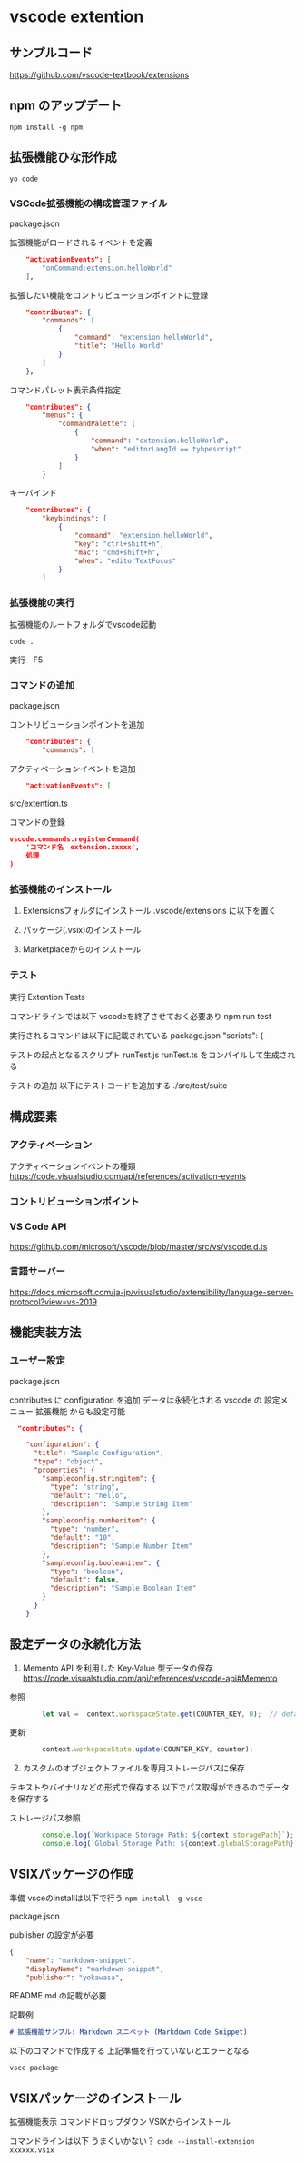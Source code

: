 # vscode extention

## サンプルコード
https://github.com/vscode-textbook/extensions


## npm のアップデート
`npm install -g npm`

## 拡張機能ひな形作成
`yo code`

### VSCode拡張機能の構成管理ファイル

package.json

拡張機能がロードされるイベントを定義

```json
	"activationEvents": [
		"onCommand:extension.helloWorld"
	],
```

拡張したい機能をコントリビューションポイントに登録

```json
	"contributes": {
		"commands": [
			{
				"command": "extension.helloWorld",
				"title": "Hello World"
			}
		]
	},
```

コマンドパレット表示条件指定

```json
	"contributes": {
		"menus": {
			"commandPalette": [
				{
					"command": "extension.helloWorld",
					"when": "editorLangId == tyhpescript"
				}
			]
		}
```

キーバインド

```json
	"contributes": {
		"keybindings": [
			{
				"command": "extension.helloWorld",
				"key": "ctrl+shift+h",
				"mac": "cmd+shift+h",
				"when": "editorTextFocus"
			}
		]
```

### 拡張機能の実行

拡張機能のルートフォルダでvscode起動

`code .`

実行　F5

### コマンドの追加

package.json

コントリビューションポイントを追加

```json
	"contributes": {
		"commands": [
```

アクティベーションイベントを追加
```json
	"activationEvents": [
```

src/extention.ts

コマンドの登録

```json
vscode.commands.registerCommand(
	'コマンド名　extension.xxxxx',
	処理
)
```

### 拡張機能のインストール

1. Extensionsフォルダにインストール
.vscode/extensions に以下を置く

2. パッケージ(.vsix)のインストール
3. Marketplaceからのインストール


### テスト

実行
Extention Tests

コマンドラインでは以下 vscodeを終了させておく必要あり
npm run test

実行されるコマンドは以下に記載されている
package.json
	"scripts": {

テストの起点となるスクリプト
runTest.js
runTest.ts をコンパイルして生成される


テストの追加
以下にテストコードを追加する
./src/test/suite


## 構成要素

### アクティベーション

アクティベーションイベントの種類
https://code.visualstudio.com/api/references/activation-events


### コントリビューションポイント

### VS Code API

https://github.com/microsoft/vscode/blob/master/src/vs/vscode.d.ts

### 言語サーバー

https://docs.microsoft.com/ja-jp/visualstudio/extensibility/language-server-protocol?view=vs-2019


## 機能実装方法

### ユーザー設定

package.json

contributes に configuration を追加
データは永続化される
vscode の 設定メニュー 拡張機能 からも設定可能

```json
  "contributes": {

    "configuration": {
      "title": "Sample Configuration",
      "type": "object",
      "properties": {
        "sampleconfig.stringitem": {
          "type": "string",
          "default": "hello",
          "description": "Sample String Item"
        },
        "sampleconfig.numberitem": {
          "type": "number",
          "default": "10",
          "description": "Sample Number Item"
        },
        "sampleconfig.booleanitem": {
          "type": "boolean",
          "default": false,
          "description": "Sample Boolean Item"
        }
      }
    }
```



## 設定データの永続化方法

1. Memento API を利用した Key-Value 型データの保存
https://code.visualstudio.com/api/references/vscode-api#Memento

参照
```TypeScript
		let val =  context.workspaceState.get(COUNTER_KEY, 0);  // default 0
```
更新
```TypeScript
		context.workspaceState.update(COUNTER_KEY, counter);
```

2. カスタムのオブジェクトファイルを専用ストレージパスに保存

テキストやバイナリなどの形式で保存する
以下でパス取得ができるのでデータを保存する

ストレージパス参照
```TypeScript
		console.log(`Workspace Storage Path: ${context.storagePath}`);
		console.log(`Global Storage Path: ${context.globalStoragePath}`);
```

## VSIXパッケージの作成

準備
vsceのinstallは以下で行う
`npm install -g vsce`

package.json

publisher の設定が必要

```json
{
    "name": "markdown-snippet",
    "displayName": "markdown-snippet",
    "publisher": "yokawasa",
```

README.md の記載が必要

記載例
```markdown
# 拡張機能サンプル: Markdown スニペット (Markdown Code Snippet)
```

以下のコマンドで作成する 上記準備を行っていないとエラーとなる

`vsce package`

## VSIXパッケージのインストール

拡張機能表示
コマンドドロップダウン VSIXからインストール

コマンドラインは以下 うまくいかない？
`code --install-extension xxxxxx.vsix`

